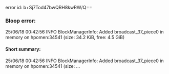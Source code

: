 error id: b+Sj7Tod47bwQRH8kwRW/Q==
### Bloop error:

25/06/18 00:42:56 INFO BlockManagerInfo: Added broadcast_37_piece0 in memory on hpomen:34541 (size: 34.2 KiB, free: 4.5 GiB)
#### Short summary: 

25/06/18 00:42:56 INFO BlockManagerInfo: Added broadcast_37_piece0 in memory on hpomen:34541 (size: ...